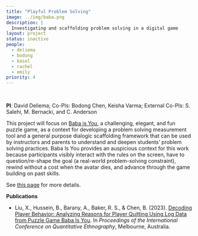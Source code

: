 ```yaml
---
title: "Playful Problem Solving"
image: ../img/baba.png
description: | 
  Investigating and scaffolding problem solving in a digital game
layout: project
status: inactive
people:
  - deliema
  - bodong
  - basel
  - rachel
  - emily
priority: 4
---
```


<br />

**PI**: David Deliema; Co-PIs: Bodong Chen, Keisha Varma; External Co-PIs: S. Salehi, M. Bernacki, and C. Anderson


This project will focus on [Baba is You](https://hempuli.com/baba/), a challenging, elegant, and fun puzzle game, as a context for developing a problem solving measurement tool and a general purpose dialogic scaffolding framework that can be used by instructors and parents to understand and deepen students’ problem solving practices. Baba Is You provides an auspicious context for this work because participants visibly interact with the rules on the screen, have to question/re-shape the goal (a real-world problem-solving constraint), rewind without a cost when the avatar dies, and advance through the game building on past skills.


See [this page](http://www.david-deliema.com/debugging) for more details. 

**Publications**

- Liu, X., Hussein, B., Barany, A., Baker, R. S., & Chen, B. (2023). [Decoding Player Behavior: Analyzing Reasons for Player Quitting Using Log Data from Puzzle Game Baba Is You](https://learninganalytics.upenn.edu/ryanbaker/ICQE23_paper_25.pdf). In *Proceedings of the International Conference on Quantitative Ethnography*, Melbourne, Australia.

